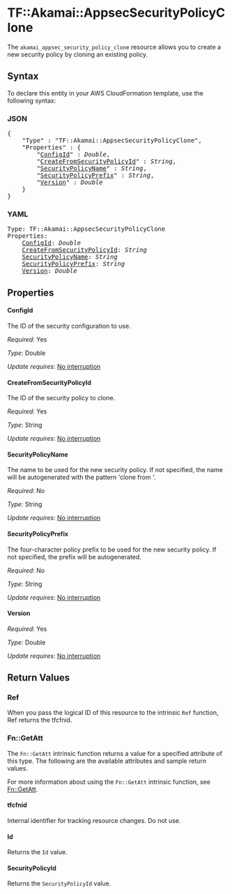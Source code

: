 # TF::Akamai::AppsecSecurityPolicyClone

The `akamai_appsec_security_policy_clone` resource allows you to create a new security policy by cloning an existing policy.

## Syntax

To declare this entity in your AWS CloudFormation template, use the following syntax:

### JSON

<pre>
{
    "Type" : "TF::Akamai::AppsecSecurityPolicyClone",
    "Properties" : {
        "<a href="#configid" title="ConfigId">ConfigId</a>" : <i>Double</i>,
        "<a href="#createfromsecuritypolicyid" title="CreateFromSecurityPolicyId">CreateFromSecurityPolicyId</a>" : <i>String</i>,
        "<a href="#securitypolicyname" title="SecurityPolicyName">SecurityPolicyName</a>" : <i>String</i>,
        "<a href="#securitypolicyprefix" title="SecurityPolicyPrefix">SecurityPolicyPrefix</a>" : <i>String</i>,
        "<a href="#version" title="Version">Version</a>" : <i>Double</i>
    }
}
</pre>

### YAML

<pre>
Type: TF::Akamai::AppsecSecurityPolicyClone
Properties:
    <a href="#configid" title="ConfigId">ConfigId</a>: <i>Double</i>
    <a href="#createfromsecuritypolicyid" title="CreateFromSecurityPolicyId">CreateFromSecurityPolicyId</a>: <i>String</i>
    <a href="#securitypolicyname" title="SecurityPolicyName">SecurityPolicyName</a>: <i>String</i>
    <a href="#securitypolicyprefix" title="SecurityPolicyPrefix">SecurityPolicyPrefix</a>: <i>String</i>
    <a href="#version" title="Version">Version</a>: <i>Double</i>
</pre>

## Properties

#### ConfigId

The ID of the security configuration to use.

_Required_: Yes

_Type_: Double

_Update requires_: [No interruption](https://docs.aws.amazon.com/AWSCloudFormation/latest/UserGuide/using-cfn-updating-stacks-update-behaviors.html#update-no-interrupt)

#### CreateFromSecurityPolicyId

The ID of the security policy to clone.

_Required_: Yes

_Type_: String

_Update requires_: [No interruption](https://docs.aws.amazon.com/AWSCloudFormation/latest/UserGuide/using-cfn-updating-stacks-update-behaviors.html#update-no-interrupt)

#### SecurityPolicyName

The name to be used for the new security policy. If not specified, the name will be autogenerated with the pattern 'clone from '.

_Required_: No

_Type_: String

_Update requires_: [No interruption](https://docs.aws.amazon.com/AWSCloudFormation/latest/UserGuide/using-cfn-updating-stacks-update-behaviors.html#update-no-interrupt)

#### SecurityPolicyPrefix

The four-character policy prefix to be used for the new security policy. If not specified, the prefix will be autogenerated.

_Required_: No

_Type_: String

_Update requires_: [No interruption](https://docs.aws.amazon.com/AWSCloudFormation/latest/UserGuide/using-cfn-updating-stacks-update-behaviors.html#update-no-interrupt)

#### Version

_Required_: Yes

_Type_: Double

_Update requires_: [No interruption](https://docs.aws.amazon.com/AWSCloudFormation/latest/UserGuide/using-cfn-updating-stacks-update-behaviors.html#update-no-interrupt)

## Return Values

### Ref

When you pass the logical ID of this resource to the intrinsic `Ref` function, Ref returns the tfcfnid.

### Fn::GetAtt

The `Fn::GetAtt` intrinsic function returns a value for a specified attribute of this type. The following are the available attributes and sample return values.

For more information about using the `Fn::GetAtt` intrinsic function, see [Fn::GetAtt](https://docs.aws.amazon.com/AWSCloudFormation/latest/UserGuide/intrinsic-function-reference-getatt.html).

#### tfcfnid

Internal identifier for tracking resource changes. Do not use.

#### Id

Returns the <code>Id</code> value.

#### SecurityPolicyId

Returns the <code>SecurityPolicyId</code> value.

